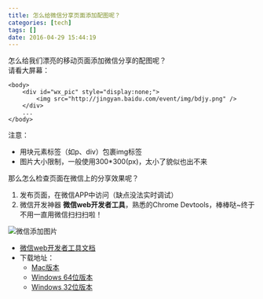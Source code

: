 ```yaml
---
title: 怎么给微信分享页面添加配图呢？
categories: [tech]
tags: []
date: 2016-04-29 15:44:19
---
```

怎么给我们漂亮的移动页面添加微信分享的配图呢？  
请看大屏幕：


```
<body>
    <div id="wx_pic" style="display:none;">
        <img src="http://jingyan.baidu.com/event/img/bdjy.png" />
    </div>
    ...
</body>
```

注意：

* 用块元素标签（如p、div）包裹img标签
* 图片大小限制，一般使用300*300(px)，太小了貌似也出不来

<!-- more -->
那么怎么检查页面在微信上的分享效果呢？

1. 发布页面，在微信APP中访问（缺点没法实时调试）
2. 微信开发神器 **微信web开发者工具**，熟悉的Chrome Devtools，棒棒哒~终于不用一直用微信扫扫扫啦！ 

![微信添加图片](https://cdn.sinacloud.net/woodysblog/wx-developer/wx-share.png)

* [微信web开发者工具文档](https://mp.weixin.qq.com/wiki?t=resource/res_main&id=mp1455784140&token=&lang=zh_CN)
* 下载地址：
    * [Mac版本](https://mp.weixin.qq.com/debug/cgi-bin/webdebugger/download?from=mpwiki&os=darwin)    
    * [Windows 64位版本](https://mp.weixin.qq.com/debug/cgi-bin/webdebugger/download?from=mpwiki&os=x64)
    * [Windows 32位版本](https://mp.weixin.qq.com/debug/cgi-bin/webdebugger/download?from=mpwiki&os=x86)
